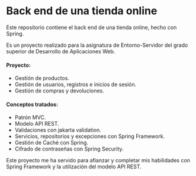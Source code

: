 # Back end de una tienda online
Este repositorio contiene el back end de una tienda online, hecho con Spring.

Es un proyecto realizado para la asignatura de Entorno-Servidor del grado superior de Desarrollo de Aplicaciones Web.

#### Proyecto: 
  - Gestión de productos.
  - Gestión de usuarios, registros e inicios de sesión.
  - Gestión de compras y devoluciones.

#### Conceptos tratados:
  - Patrón MVC.
  - Modelo API REST.
  - Validaciones con jakarta validation.
  - Servicios, repositorios y excepciones con Spring Framework.
  - Gestión de Caché con Spring.
  - Cifrado de contraseñas con Spring Security.

Este proyecto me ha servido para afianzar y completar mis habilidades con Spring Framework y la utilización del modelo API REST.
